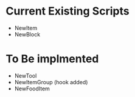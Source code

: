 # Current Existing Scripts
- NewItem
- NewBlock

# To Be implmented
- NewTool
- NewItemGroup (hook added)
- NewFoodItem